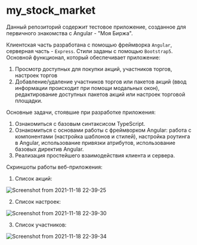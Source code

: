 # my_stock_market

Данный репозиторий содержит тестовое приложение, созданное для первичного знакомства с Angular - "Моя Биржа".

Клиентская часть разработана с помощью фреймворка `Angular`, серверная часть - `Express`. Стили заданы с помощью `Bootstrap5`.
Основной функционал, который обеспечивает приложение:

1. Просмотр доступных для покупки акций, участников торгов, настроек торгов
2. Добавление/удаление участников торгов или пакетов акций (ввод информации происходит при помощи модальных окон), редактирование доступных пакетов акций или настроек торговой площадки.

Основные задачи, стоявшие при разработке приложения:

1. Ознакомиться с базовым синтаксисом TypeScript.
2. Ознакомиться с основами работы с фреймворком Angular: работа с компонентами (настройка шаблонов и стилей), настройка роутинга в Angular, использование привязки атрибутов, использование базовых директив Angular.
3. Реализация простейшего взаимодействия клиента и сервера.

Скриншоты работы веб-приложения:

1. Список акций:

![Screenshot from 2021-11-18 22-39-25](https://user-images.githubusercontent.com/54899277/151379918-75300760-e939-46d6-ab09-e76cd1f016ca.png)

2. Список настроек:

![Screenshot from 2021-11-18 22-39-30](https://user-images.githubusercontent.com/54899277/151379968-532d5aa6-3f07-4626-8f77-ec3856e85967.png)

3. Список участников:

![Screenshot from 2021-11-18 22-39-34](https://user-images.githubusercontent.com/54899277/151380119-813a4f59-64bd-40f8-9f30-99688f9b7299.png)

